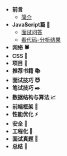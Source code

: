 * **前言**
    * [简介](README.md)
* **JavaScript篇 🧱**
    * [面试问答](javascript/questions.md)
    * [看代码-分析结果](javascript/analysis-code.md)
* **网络 🕷️**
* **CSS 🎨**
* **项目 🧙‍**
* **推荐书籍 📚**
* **面试技巧 😈**
* **笔试技巧 ✒️**
* **数据结构与算法 📈️**
* **前端框架 🔫**
* **性能优化 ⚡️️**
* **安全 🔐️️**
* **工程化 🎩️️**
* **面试真题 📰️**
* **总结 🎉️️**

